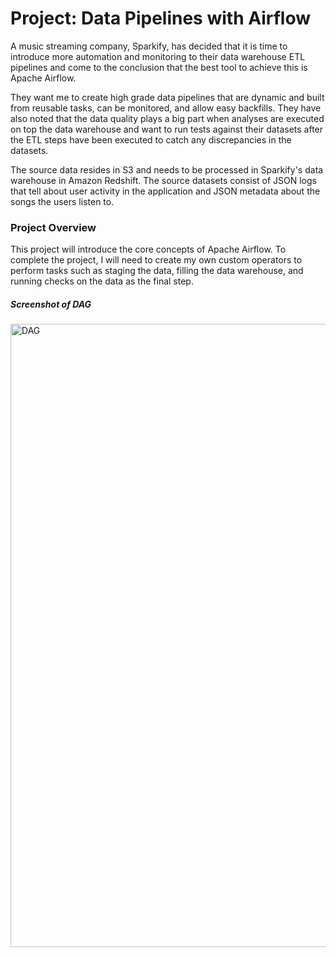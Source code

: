 # Project: Data Pipelines with Airflow
A music streaming company, Sparkify, has decided that it is time to introduce more automation and monitoring to their data warehouse ETL pipelines and come to the conclusion that the best tool to achieve this is Apache Airflow.

They want me to create high grade data pipelines that are dynamic and built from reusable tasks, can be monitored, and allow easy backfills. They have also noted that the data quality plays a big part when analyses are executed on top the data warehouse and want to run tests against their datasets after the ETL steps have been executed to catch any discrepancies in the datasets.

The source data resides in S3 and needs to be processed in Sparkify's data warehouse in Amazon Redshift. The source datasets consist of JSON logs that tell about user activity in the application and JSON metadata about the songs the users listen to.

### Project Overview
This project will introduce the core concepts of Apache Airflow. To complete the project, I will need to create my own custom operators to perform tasks such as staging the data, filling the data warehouse, and running checks on the data as the final step.

##### Screenshot of DAG

<img width="997" alt="DAG" src="https://github.com/Gayathri-ih31/project-data-pipelines/assets/116108126/e5daee15-7301-4a8e-a53f-ae1863da6113">

